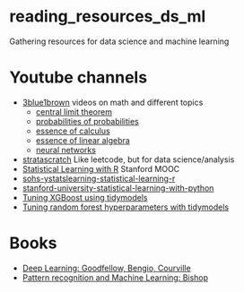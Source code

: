 # reading_resources_ds_ml
Gathering resources for data science and machine learning


# Youtube channels
* [3blue1brown](https://www.youtube.com/@3blue1brown) videos on math and different topics
    - [central limit theorem](https://www.youtube.com/playlist?list=PLZHQObOWTQDOMxJDswBaLu8xBMKxSTvg8)
    - [probabilities of probabilities](https://www.youtube.com/playlist?list=PLZHQObOWTQDOjmo3Y6ADm0ScWAlEXf-fp)
    - [essence of calculus](https://www.youtube.com/playlist?list=PLZHQObOWTQDMsr9K-rj53DwVRMYO3t5Yr)
    - [essence of linear algebra](https://www.youtube.com/playlist?list=PLZHQObOWTQDPD3MizzM2xVFitgF8hE_ab)
    - [neural networks](https://www.youtube.com/playlist?list=PLZHQObOWTQDNU6R1_67000Dx_ZCJB-3pi)
* [stratascratch](https://www.stratascratch.com/) Like leetcode, but for data science/analysis
* [Statistical Learning with R](https://www.youtube.com/playlist?list=PLoROMvodv4rOzrYsAxzQyHb8n_RWNuS1e) Stanford MOOC
* [sohs-ystatslearning-statistical-learning-r](https://online.stanford.edu/courses/sohs-ystatslearning-statistical-learning-r)
* [stanford-university-statistical-learning-with-python](https://www.edx.org/learn/python/stanford-university-statistical-learning-with-python)
* [Tuning XGBoost using tidymodels](https://www.youtube.com/watch?v=hpudxAmxHSM)
* [Tuning random forest hyperparameters with tidymodels](https://www.youtube.com/watch?app=desktop&v=ts5bRZ7pRKQ)


# Books
* [Deep Learning: Goodfellow, Bengio, Courville](https://www.deeplearningbook.org/)
* [Pattern recognition and Machine Learning: Bishop](https://www.microsoft.com/en-us/research/wp-content/uploads/2006/01/Bishop-Pattern-Recognition-and-Machine-Learning-2006.pdf)
